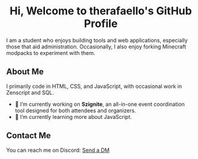 <h1 align="center">Hi, Welcome to therafaello's GitHub Profile</h1>

I am a student who enjoys building tools and web applications, especially those that aid administration. Occasionally, I also enjoy forking Minecraft modpacks to experiment with them.

## About Me

I primarily code in HTML, CSS, and JavaScript, with occasional work in Zenscript and SQL.

- 🔭 I’m currently working on **Szignite**, an all-in-one event coordination tool designed for both attendees and organizers.
- 🌱 I’m currently learning more about JavaScript.

<!--
- 👯 I’m looking to collaborate on ...
- 🤔 I’m looking for help with ...
- 💬 Ask me about ...
- 📫 How to reach me: ...
- ⚡ Fun fact: ...
-->

## Contact Me

You can reach me on Discord: [Send a DM](https://discord.com/users/407654066689409043)
